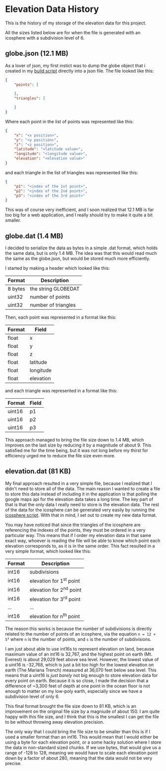 # Elevation Data History

This is the history of my storage of the elevation data for this project.

All the sizes listed below are for when the file is generated with an icosphere with a subdivision level of 6.

## globe.json (12.1 MB)

As a lover of json, my first instict was to dump the globe object that i created in my [build script](dev/build.js) directly into a json file. The file looked like this:

```json
{
	"points": [
		
	],
	"triangles": [

	]
}
```

Where each point in the list of points was represented like this:

```json
{
	"x": "<x position>",
	"y": "<y position>",
	"z": "<z position>",
	"latitude": "<latitude value>",
	"longitude": "<longitude value>",
	"elevation": "<elevation value>"
}
```

and each triangle in the list of triangles was represented like this:

```json
{
	"p1": "<index of the 1st point>",
	"p2": "<index of the 2nd point>",
	"p3": "<index of the 3rd point>"
}
```

This was of course very inefficient, and I soon realized that 12.1 MB is far too big for a web application, and I really should try to make it quite a bit smaller.

## globe.dat (1.4 MB)

I decided to serialize the data as bytes in a simple .dat format, which holds the same data, but is only 1.4 MB. The idea was that this would read much the same as the globe.json, but would be stored much more efficiently.

I started by making a header which looked like this:

| Format  | Description         |
| ------- | -------------       |
| 8 bytes | the string GLOBEDAT |
| uint32  | number of points    |
| uint32  | number of triangles |

Then, each point was represented in a format like this:

| Format | Field     |
| ------ | --------- |
| float  | x         |
| float  | y         |
| float  | z         |
| float  | latitude  |
| float  | longitude |
| float  | elevation |

and each triangle was represented in a format like this:

| Format | Field |
| ------ | ----- |
| uint16 | p1    |
| uint16 | p2    |
| uint16 | p3    |

This approach managed to bring the file size down to 1.4 MB, which improves on the last size by reducing it by a magnitude of about 9. This satisfied me for the time being, but it was not long before my thirst for efficiency urged me to reduce the file size even more.

## elevation.dat (81 KB)

My final approach resulted in a very simple file, because I realized that I didn't need to store all of the data. The main reason I wanted to create a file to store this data instead of including it in the application is that polling the google maps api for the elevation data takes a long time. The key part of that is that the only data I really need to store is the elevation data. The rest of the data for the icosphere can be generated very easily by running the [icosphere script](src/icosphere.js). With that in mind, I set out to create my new data format.

You may have noticed that since the triangles of the icosphere are referencing the indexes of the points, they must be ordered in a very particular way. This means that if I order my elevation data in that same exact way, whoever is reading the file will be able to know which point each elevation corresponds to, as it is in the same order. This fact resulted in a very simple format, which looked like this:

| Format | Description                        |
| ------ | ---------------------------------- |
| int16  | subdivisions                       |
| int16  | elevation for 1<sup>st</sup> point |
| int16  | elevation for 2<sup>nd</sup> point |
| int16  | elevation for 3<sup>rd</sup> point |
| ...    | ...                                |
| int16  | elevation for n<sup>th</sup> point |

The reason this works is because the number of subdivisions is directly related to the number of points of an icosphere, via the equation <code>n = 12 × 5<sup>s</sup></code> where `n` is the number of points, and `s` is the number of subdivisions.

I am just about able to use int16s to represent elevation on land, because maximum value of an int16 is 32,767, and the highest point on earth (Mt. Everest) is about 29,029 feet above sea level. However, the lowest value of a uint16 is -32,768, which is just a bit too high for the lowest elevation on earth (The Mariana Trench) measured at 36,070 feet below sea level. This means that a uint16 is *just barely* not big enough to store elevation data for every point on earth. Because it is so close, I made the decision that a difference of ~3,300 feet of depth at one point in the ocean floor is not enough to matter on my low-poly earth, especially since we have a subdivision level of only 6.

This final format brought the file size down to 81 KB, which is an improvement on the original file size by a magniude of about 150. I am quite happy with this file size, and I think that this is the smallest I can get the file to be without throwing away elevation precision.

The only way that I could bring the file size to be smaller than this is if I used a smaller format than an int16. This would mean that I would either be using a byte for each elevation point, or a some hacky solution where I store the data in non-standard sized chunks. If we use bytes, that would give us a range of -128 to 128, meaning we would have to scale each elevation point down by a factor of about 280, meaning that the data would not be very precise. 